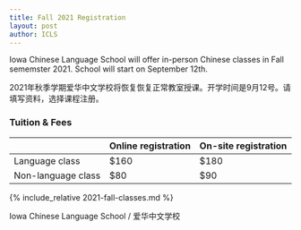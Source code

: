 ```yaml
---
title: Fall 2021 Registration  
layout: post
author: ICLS
---
```

Iowa Chinese Language School will offer in-person Chinese classes in Fall sememster 2021. School will start on September 12th.
	
2021年秋季学期爱华中文学校将恢复恢复正常教室授课。开学时间是9月12号。请填写资料，选择课程注册。

###  Tuition & Fees

|              | Online registration        | On-site registration |
|:-------------|:------------------|:------|
| Language class | $160  | $180  |
| Non-language class | $80    | $90  |

{% include_relative 2021-fall-classes.md %}


Iowa Chinese Language School / 爱华中文学校	
